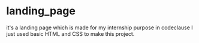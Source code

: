 # landing_page
it's a landing page which is made for my internship purpose in codeclause
I just used basic HTML and CSS to make this project.
